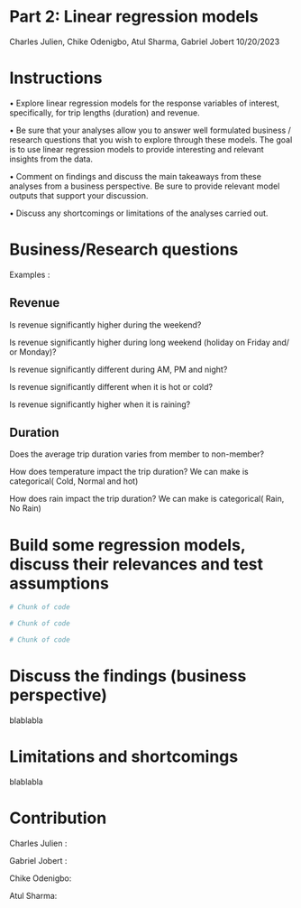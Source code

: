 Part 2: Linear regression models
================
Charles Julien, Chike Odenigbo, Atul Sharma, Gabriel Jobert
10/20/2023

# Instructions

• Explore linear regression models for the response variables of
interest, specifically, for trip lengths (duration) and revenue.

• Be sure that your analyses allow you to answer well formulated
business / research questions that you wish to explore through these
models. The goal is to use linear regression models to provide
interesting and relevant insights from the data.

• Comment on findings and discuss the main takeaways from these analyses
from a business perspective. Be sure to provide relevant model outputs
that support your discussion.

• Discuss any shortcomings or limitations of the analyses carried out.

# Business/Research questions

Examples :

## Revenue

Is revenue significantly higher during the weekend?

Is revenue significantly higher during long weekend (holiday on Friday
and/ or Monday)?

Is revenue significantly different during AM, PM and night?

Is revenue significantly different when it is hot or cold?

Is revenue significantly higher when it is raining?

## Duration

Does the average trip duration varies from member to non-member?

How does temperature impact the trip duration? We can make is
categorical( Cold, Normal and hot)

How does rain impact the trip duration? We can make is categorical(
Rain, No Rain)

# Build some regression models, discuss their relevances and test assumptions

``` r
# Chunk of code
```

``` r
# Chunk of code
```

``` r
# Chunk of code
```

# Discuss the findings (business perspective)

blablabla

# Limitations and shortcomings

blablabla

# Contribution

Charles Julien :

Gabriel Jobert :

Chike Odenigbo:

Atul Sharma:
